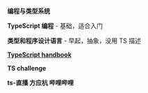 **编程与类型系统**

**TypeScript 编程** - 基础，适合入门

**类型和程序设计语言** - 早起，抽象，没用 TS 描述

[**TypeScript handbook**](https://www.typescriptlang.org/)

**TS challenge** 

**ts-直播 方应杭 哔哩哔哩**

